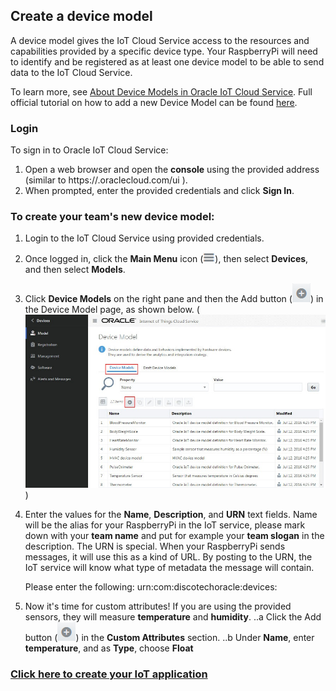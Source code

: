 ## Create a device model ##

A device model gives the IoT Cloud Service access to the resources and capabilities provided by a specific device type. Your RaspberryPi will need to identify and be registered as at least one device model to be able to send data to the IoT Cloud Service.

To learn more, see [About Device Models in Oracle IoT Cloud Service](https://docs.oracle.com/en/cloud/paas/iot-cloud/iotgs/device-models-oracle-iot-cloud-service.html "About Device Models in Oracle IoT Cloud Service").
Full official tutorial on how to add a new Device Model can be found [here](https://docs.oracle.com/en/cloud/paas/iot-cloud/iotgs/creating-new-device-model.html "Creating new Device Model").

### Login ###

To sign in to Oracle IoT Cloud Service:
1. Open a web browser and open the **console** using the provided address (similar to https://<your-IoT-instance-here>.oraclecloud.com/ui ).
2. When prompted, enter the provided credentials and click **Sign In**.


### To create your team's new device model:

1. Login to the IoT Cloud Service using provided credentials.
2. Once logged in, click the **Main Menu** icon (![Menu](images/iot-menu-icon.png)), then select **Devices**, and then select **Models**.
3. Click **Device Models** on the right pane and then the Add button (![Add](images/add-button.jpg)) in the Device Model page, as shown below.
   (![Add](images/device-model-add.jpg))
   
4. Enter the values for the **Name**, **Description**, and **URN** text fields. 
   Name will be the alias for your RaspberryPi in the IoT service, please mark down with your **team name** and put for example your **team slogan** in the description.
   The URN is special. When your RaspberryPi sends messages, it will use this as a kind of URL. By posting to the URN, the IoT service will know what type of metadata the message will contain. 
   
   Please enter the following: urn:com:discotechoracle:devices:**<TeamName>**
5. Now it's time for custom attributes! If you are using the provided sensors, they will measure **temperature** and **humidity**. 
..a Click the Add button (![Add](images/add-button.jpg)) in the **Custom Attributes** section.
..b Under **Name**, enter **temperature**, and as **Type**, choose **Float**
### [Click here to create your IoT application](createapplication.md) ###
